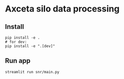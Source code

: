 # Axceta silo data processing

## Install

```
pip install -e .
# for dev:
pip install -e ".[dev]"
```

## Run app

```
streamlit run snr/main.py
```
